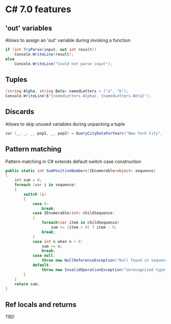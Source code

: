 # C# 7.0 features

## 'out' variables

Allows to assign an 'out' variable during invoking a function

```c#
if (int.TryParse(input, out int result))
    Console.WriteLine(result);
else
    Console.WriteLine("Could not parse input");
```

## Tuples

```c#
(string Alpha, string Beta) namedLetters = ("a", "b");
Console.WriteLine($"{namedLetters.Alpha}, {namedLetters.Beta}");
```

## Discards

Allows to skip unused variables during unpacking a tuple

```c#
var (_, _, _, pop1, _, pop2) = QueryCityDataForYears("New York City", 1960, 2010);
```

## Pattern matching

Pattern matching in C# extends default switch case construction

```c#
public static int SumPositiveNumbers(IEnumerable<object> sequence)
{
    int sum = 0;
    foreach (var i in sequence)
    {
        switch (i)
        {
            case 0:
                break;
            case IEnumerable<int> childSequence:
            {
                foreach(var item in childSequence)
                    sum += (item > 0) ? item : 0;
                break;
            }
            case int n when n > 0:
                sum += n;
                break;
            case null:
                throw new NullReferenceException("Null found in sequence");
            default:
                throw new InvalidOperationException("Unrecognized type");
        }
    }
    return sum;
}
```

## Ref locals and returns

TBD
